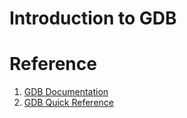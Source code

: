 # Introduction to GDB



# Reference

1. [GDB Documentation](https://sourceware.org/gdb/documentation/)
1. [GDB Quick Reference](https://www.cs.utexas.edu/~dahlin/Classes/UGOS/reading/gdb-ref.pdf)
